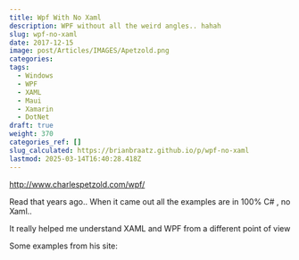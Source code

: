 ```yaml
---
title: Wpf With No Xaml
description: WPF without all the weird angles.. hahah
slug: wpf-no-xaml
date: 2017-12-15
image: post/Articles/IMAGES/Apetzold.png
categories: 
tags:
  - Windows
  - WPF
  - XAML
  - Maui
  - Xamarin
  - DotNet
draft: true
weight: 370
categories_ref: []
slug_calculated: https://brianbraatz.github.io/p/wpf-no-xaml
lastmod: 2025-03-14T16:40:28.418Z
---
```

<http://www.charlespetzold.com/wpf/>

Read that years ago.. When it came out all the examples are in 100% C# , no Xaml..

It really helped me understand XAML and WPF from a different point of view

Some examples from his site:

```
```
